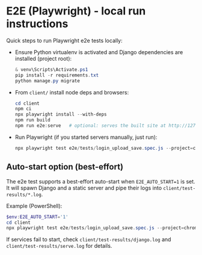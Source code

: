 E2E (Playwright) - local run instructions
=========================================

Quick steps to run Playwright e2e tests locally:

- Ensure Python virtualenv is activated and Django dependencies are installed (project root):

  ```powershell
  & venv\Scripts\Activate.ps1
  pip install -r requirements.txt
  python manage.py migrate
  ```

- From `client/` install node deps and browsers:

  ```powershell
  cd client
  npm ci
  npx playwright install --with-deps
  npm run build
  npm run e2e:serve   # optional: serves the built site at http://127.0.0.1:3000
  ```

- Run Playwright (if you started servers manually, just run):

  ```powershell
  npx playwright test e2e/tests/login_upload_save.spec.js --project=chromium --reporter=list
  ```

Auto-start option (best-effort)
------------------------------
The e2e test supports a best-effort auto-start when `E2E_AUTO_START=1` is set. It will spawn Django and a static server and pipe their logs into `client/test-results/*.log`.

Example (PowerShell):

```powershell
$env:E2E_AUTO_START='1'
cd client
npx playwright test e2e/tests/login_upload_save.spec.js --project=chromium --reporter=list
```

If services fail to start, check `client/test-results/django.log` and `client/test-results/serve.log` for details.

